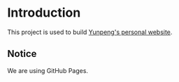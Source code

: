 # Introduction
This project is used to build [Yunpeng's personal website](https://yunpengn.github.io/).

## Notice
We are using GitHub Pages.